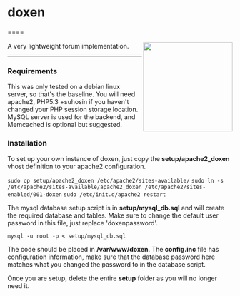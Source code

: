 
# doxen

====

<img src="http://i.imgur.com/RMM7Nni.jpg" title="Hosted by imgur.com" alt="" width="200" align="right" />

A very lightweight forum implementation.

---

### Requirements

This was only tested on a debian linux server, so that's the baseline. You will need apache2, PHP5.3 +suhosin if you haven't changed your PHP session storage location. MySQL server is used for the backend, and Memcached is optional but suggested.

### Installation

To set up your own instance of doxen, just copy the **setup/apache2_doxen** vhost definition to your apache2 configuration.

```sudo cp setup/apache2_doxen /etc/apache2/sites-available/```
```sudo ln -s /etc/apache2/sites-available/apache2_doxen /etc/apache2/sites-enabled/001-doxen```
```sudo /etc/init.d/apache2 restart```

The mysql database setup script is in **setup/mysql_db.sql** and will create the required database and tables.
Make sure to change the default user password in this file, just replace 'doxenpassword'.

```mysql -u root -p < setup/mysql_db.sql```

The code should be placed in **/var/www/doxen**. The **config.inc** file has configuration information, make sure that the database password here matches what you changed the password to in the database script.

Once you are setup, delete the entire **setup** folder as you will no longer need it.
